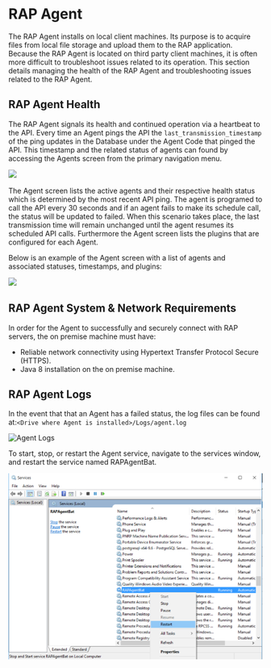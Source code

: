 # RAP Agent

The RAP Agent installs on local client machines. Its purpose is to acquire files from local file storage and upload them to the RAP application. Because the RAP Agent is located on third party client machines, it is often more difficult to troubleshoot issues related to its operation. This section details managing the health of the RAP Agent and troubleshooting issues related to the RAP Agent.

## RAP Agent Health

The RAP Agent signals its health and continued operation via a heartbeat to the API. Every time an Agent pings the API the `last_transmission_timestamp` of the ping updates in the Database under the Agent Code that pinged the API. This timestamp and the related status of agents can found by accessing the Agents screen from the primary navigation menu.

![](../../.gitbook/assets/primary-navigation.png)

The Agent screen lists the active agents and their respective health status which is determined by the most recent API ping.  The agent is programed to call the API every 30 seconds and if an agent fails to make its schedule call, the status will be updated to failed. When this scenario takes place, the last transmission time will remain unchanged until the agent resumes its scheduled API calls.  Furthermore the Agent screen lists the plugins that are configured for each Agent.  

Below is an example of the Agent screen with a list of agents and associated statuses, timestamps, and plugins:

![](../../.gitbook/assets/agent-screen.png)

## RAP Agent System & Network Requirements

In order for the Agent to successfully and securely connect with RAP servers, the on premise machine must have:

* Reliable network connectivity using Hypertext Transfer Protocol Secure \(HTTPS\).
* Java 8 installation on the on premise machine.

## RAP Agent Logs

In the event that that an Agent has a failed status, the log files can be found at:`<Drive where Agent is installed>/Logs/agent.log`

![Agent Logs](../../.gitbook/assets/31.png)

To start, stop, or restart the Agent service, navigate to the services window, and restart the service named RAPAgentBat.

![](../../.gitbook/assets/32%20%281%29%20%281%29.png)

